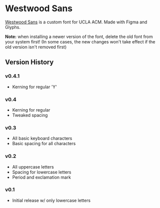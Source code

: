 # Westwood Sans
[Westwood Sans](https://westwoodsans.com) is a custom font for UCLA ACM. Made with Figma and Glyphs.



**Note:** when installing a newer version of the font, delete the old font from your system first! (In some cases, the new changes won't take effect if the old version isn't removed first)



## Version History

### v0.4.1

- Kerning for regular 'Y'

### v0.4

- Kerning for regular
- Tweaked spacing

### v0.3

- All basic keyboard characters
- Basic spacing for all characters

### v0.2

- All uppercase letters
- Spacing for lowercase letters
- Period and exclamation mark

### v0.1

- Initial release w/ only lowercase letters


